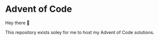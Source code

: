 # Advent of Code

Hey there 👋

This repository exists soley for me to host my Advent of Code solutions.

